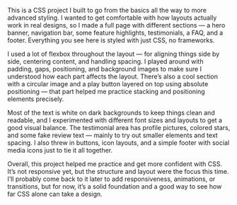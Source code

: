 This is a CSS project I built to go from the basics all the way to more advanced styling. I wanted to get comfortable with how layouts actually work in real designs, so I made a full page with different sections — a hero banner, navigation bar, some feature highlights, testimonials, a FAQ, and a footer. Everything you see here is styled with just CSS, no frameworks.

I used a lot of flexbox throughout the layout — for aligning things side by side, centering content, and handling spacing. I played around with padding, gaps, positioning, and background images to make sure I understood how each part affects the layout. There’s also a cool section with a circular image and a play button layered on top using absolute positioning — that part helped me practice stacking and positioning elements precisely.

Most of the text is white on dark backgrounds to keep things clean and readable, and I experimented with different font sizes and layouts to get a good visual balance. The testimonial area has profile pictures, colored stars, and some fake review text — mainly to try out smaller elements and text spacing. I also threw in buttons, icon layouts, and a simple footer with social media icons just to tie it all together.

Overall, this project helped me practice and get more confident with CSS. It’s not responsive yet, but the structure and layout were the focus this time. I’ll probably come back to it later to add responsiveness, animations, or transitions, but for now, it’s a solid foundation and a good way to see how far CSS alone can take a design.
